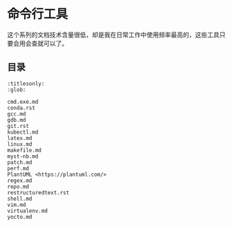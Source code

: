 # 命令行工具

这个系列的文档技术含量很低，却是我在日常工作中使用频率最高的，这些工具只要会用会查就可以了。

## 目录

```{toctree}
:titlesonly:
:glob:

cmd.exe.md
conda.rst
gcc.md
gdb.md
git.rst
kubectl.md
latex.md
linux.md
makefile.md
myst-nb.md
patch.md
perf.md
PlantUML <https://plantuml.com/>
regex.md
repo.md
restructuredtext.rst
shell.md
vim.md
virtualenv.md
yocto.md
```

